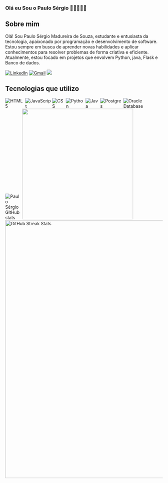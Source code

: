 ### Olá eu Sou o Paulo Sérgio 👨🏽‍🦱👋🏽

## Sobre mim


Olá! Sou Paulo Sérgio Madureira de Souza, estudante e entusiasta da tecnologia, apaixonado por programação e desenvolvimento de software. Estou sempre em busca de aprender novas habilidades e aplicar conhecimentos para resolver problemas de forma criativa e eficiente. Atualmente, estou focado em projetos que envolvem Python, java, Flask e Banco de dados.

[![LinkedIn](https://img.shields.io/badge/LinkedIn-0077B5?style=for-the-badge&logo=linkedin&logoColor=white)](https://www.linkedin.com/in/paulo-s%C3%A9rgio--dev)
[![Gmail](https://img.shields.io/badge/Gmail-D14836?style=for-the-badge&logo=gmail&logoColor=white)](mailto:paulo.madureira.dev@gmail.com)
[![](https://visitcount.itsvg.in/api?id=PauloSergio-0&icon=3&color=0)](https://visitcount.itsvg.in)

<h2>Tecnologias que utilizo</h2>

<div style="display: inline-flex; align-items: center;">
    <img align="center" alt="HTML5" src="https://img.shields.io/badge/HTML5-E34F26?style=for-the-badge&logo=html5&logoColor=white">  
    <img align="center" alt="JavaScript" src="https://img.shields.io/badge/JavaScript-F7DF1E?style=for-the-badge&logo=javascript&logoColor=black">  
    <img align="center" alt="CSS" src="https://img.shields.io/badge/CSS3-1572B6?style=for-the-badge&logo=css3&logoColor=white">  
    <img align="center" alt="Python" src="https://img.shields.io/badge/Python-14354C?style=for-the-badge&logo=python&logoColor=white">  
    <img align="center" alt="Java" src="https://img.shields.io/badge/Java-ED8B00?style=for-the-badge&logo=openjdk&logoColor=white">  
    <img align="center" alt="Postgres" src="https://img.shields.io/badge/PostgreSQL-316192?style=for-the-badge&logo=postgresql&logoColor=white"> 
    <img align="center" alt="Oracle Database" src="https://img.shields.io/badge/Oracle%20Database-F80000?style=for-the-badge&logo=oracle&logoColor=white">
  <br><br>
</div>

<div style="display: flex; justify-content: space-around; align-items: center; flex-wrap: wrap;">
  <div>
      <img src="https://github-readme-stats.vercel.app/api?username=PauloSergio-0&show_icons=true&locale=pt-br&theme=dark" alt="Paulo Sérgio GitHub stats" style="max-width: 10%; margin: 0px;"/>
      <img src="https://github-readme-stats.vercel.app/api/top-langs/?username=PauloSergio-0&layout=compact&theme=dark&hide_border=false" width="354.9" />
  </div>
  <img src="https://github-readme-streak-stats.herokuapp.com/?user=PauloSergio-0&theme=dark&hide_border=false" alt="GitHub Streak Stats" style="width: 826px"/>
</div>


